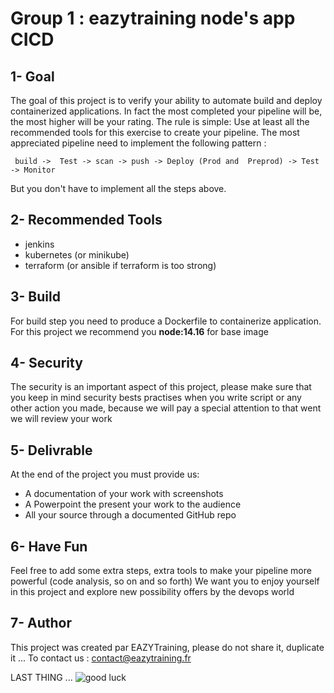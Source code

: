 # Group 1 : eazytraining node's app CICD

## 1- Goal
The goal of this project is to verify your ability to automate build and deploy containerized applications.
In fact the most completed your pipeline will be, the most higher will be your rating.
The rule is simple: Use at least all the recommended tools for this exercise to create your pipeline.
The most appreciated pipeline need to implement the following pattern :
```
 build ->  Test -> scan -> push -> Deploy (Prod and  Preprod) -> Test -> Monitor
```
But you don't have to implement all the steps above.

## 2- Recommended Tools

- jenkins
- kubernetes (or  minikube)
- terraform (or ansible if terraform is too strong)

## 3- Build

For build step you need to produce a Dockerfile to containerize application.
For this project we recommend you **node:14.16** for base image

## 4- Security

The security is an important aspect of this project, please make sure that you keep in mind security bests practises when you write script or any other action you made, because we will pay a special attention to that went we will review your work

## 5- Delivrable

At the end of the project you must provide us:
- A documentation of your work with screenshots
- A Powerpoint the present your work to the audience
- All your source through a documented GitHub repo

## 6- Have Fun

Feel free to add some extra steps, extra tools to make your pipeline more powerful (code analysis, so on and so forth)
We want you to enjoy yourself in this project and explore new possibility offers by the devops world

## 7- Author
This project was created par EAZYTraining, please do not share it, duplicate it ...
To contact us : contact@eazytraining.fr

LAST THING ...
![good luck](https://user-images.githubusercontent.com/18481009/84582398-cad38100-adeb-11ea-95e3-2a9d4c0d5437.gif)
